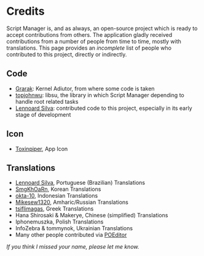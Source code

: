 # Credits
Script Manager is, and as always, an open-source project which is ready to accept contributions from others. The application gladly received contributions from a number of people from time to time, mostly with translations. This page provides an <i>incomplete</i> list of people who contributed to this project, directly or indirectly.

## Code
* [Grarak](https://github.com/Grarak/): Kernel Adiutor, from where some code is taken
* [topjohnwu](https://github.com/topjohnwu): libsu, the library in which Script Manager depending to handle root related tasks
* [Lennoard Silva](https://github.com/Lennoard): contributed code to this project, especially in its early stage of development

## Icon
* [Toxinpiper](https://t.me/toxinpiper), App Icon

## Translations
* [Lennoard Silva](https://github.com/Lennoard), Portuguese (Brazilian) Translations
* [SmgKhOaRn](https://github.com/SmgKhOaRn), Korean Translations
* [okta-10](https://github.com/okta-10), Indonesian Translations
* [Mikesew1320](https://github.com/Mikesew1320), Amharic/Russian Translations
* [tsiflimagas](https://github.com/tsiflimagas), Greek Translations
* Hana Shirosaki & Makerye, Chinese (simplified) Translations
* Iphonemuszka, Polish Translations
* InfoZebra & tommynok, Ukrainian Translations
* Many other people contributed via [POEditor](https://poeditor.com/join/project?hash=w47nhsNDL7)

_If you think I missed your name, please let me know._